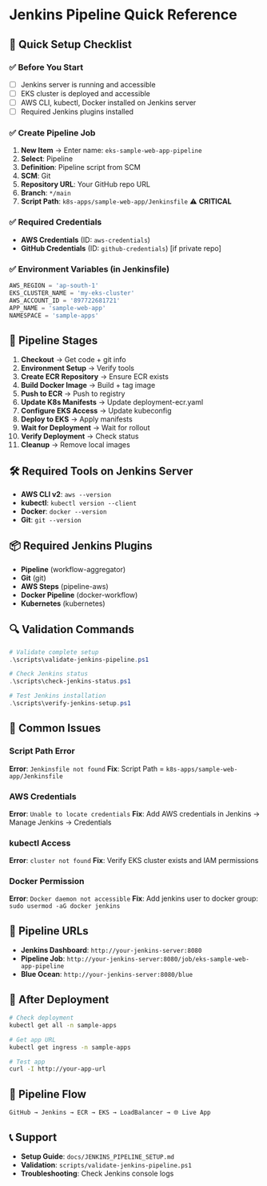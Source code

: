 # Jenkins Pipeline Quick Reference

## 🚀 Quick Setup Checklist

### ✅ Before You Start
- [ ] Jenkins server is running and accessible
- [ ] EKS cluster is deployed and accessible
- [ ] AWS CLI, kubectl, Docker installed on Jenkins server
- [ ] Required Jenkins plugins installed

### ✅ Create Pipeline Job
1. **New Item** → Enter name: `eks-sample-web-app-pipeline`
2. **Select**: Pipeline
3. **Definition**: Pipeline script from SCM
4. **SCM**: Git
5. **Repository URL**: Your GitHub repo URL
6. **Branch**: `*/main`
7. **Script Path**: `k8s-apps/sample-web-app/Jenkinsfile` ⚠️ **CRITICAL**

### ✅ Required Credentials
- **AWS Credentials** (ID: `aws-credentials`)
- **GitHub Credentials** (ID: `github-credentials`) [if private repo]

### ✅ Environment Variables (in Jenkinsfile)
```groovy
AWS_REGION = 'ap-south-1'
EKS_CLUSTER_NAME = 'my-eks-cluster'
AWS_ACCOUNT_ID = '897722681721'
APP_NAME = 'sample-web-app'
NAMESPACE = 'sample-apps'
```

## 🔧 Pipeline Stages
1. **Checkout** → Get code + git info
2. **Environment Setup** → Verify tools
3. **Create ECR Repository** → Ensure ECR exists
4. **Build Docker Image** → Build + tag image
5. **Push to ECR** → Push to registry
6. **Update K8s Manifests** → Update deployment-ecr.yaml
7. **Configure EKS Access** → Update kubeconfig
8. **Deploy to EKS** → Apply manifests
9. **Wait for Deployment** → Wait for rollout
10. **Verify Deployment** → Check status
11. **Cleanup** → Remove local images

## 🛠️ Required Tools on Jenkins Server
- **AWS CLI v2**: `aws --version`
- **kubectl**: `kubectl version --client`
- **Docker**: `docker --version`
- **Git**: `git --version`

## 📦 Required Jenkins Plugins
- **Pipeline** (workflow-aggregator)
- **Git** (git)
- **AWS Steps** (pipeline-aws)
- **Docker Pipeline** (docker-workflow)
- **Kubernetes** (kubernetes)

## 🔍 Validation Commands
```powershell
# Validate complete setup
.\scripts\validate-jenkins-pipeline.ps1

# Check Jenkins status
.\scripts\check-jenkins-status.ps1

# Test Jenkins installation
.\scripts\verify-jenkins-setup.ps1
```

## 🚨 Common Issues

### Script Path Error
**Error**: `Jenkinsfile not found`
**Fix**: Script Path = `k8s-apps/sample-web-app/Jenkinsfile`

### AWS Credentials
**Error**: `Unable to locate credentials`
**Fix**: Add AWS credentials in Jenkins → Manage Jenkins → Credentials

### kubectl Access
**Error**: `cluster not found`
**Fix**: Verify EKS cluster exists and IAM permissions

### Docker Permission
**Error**: `Docker daemon not accessible`
**Fix**: Add jenkins user to docker group: `sudo usermod -aG docker jenkins`

## 🎯 Pipeline URLs
- **Jenkins Dashboard**: `http://your-jenkins-server:8080`
- **Pipeline Job**: `http://your-jenkins-server:8080/job/eks-sample-web-app-pipeline`
- **Blue Ocean**: `http://your-jenkins-server:8080/blue`

## 📱 After Deployment
```bash
# Check deployment
kubectl get all -n sample-apps

# Get app URL
kubectl get ingress -n sample-apps

# Test app
curl -I http://your-app-url
```

## 🔄 Pipeline Flow
```
GitHub → Jenkins → ECR → EKS → LoadBalancer → 🌐 Live App
```

## 📞 Support
- **Setup Guide**: `docs/JENKINS_PIPELINE_SETUP.md`
- **Validation**: `scripts/validate-jenkins-pipeline.ps1`
- **Troubleshooting**: Check Jenkins console logs
